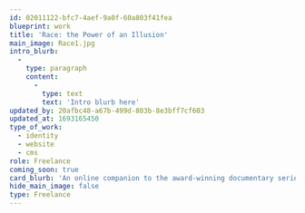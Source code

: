 ```yaml
---
id: 02011122-bfc7-4aef-9a0f-60a803f41fea
blueprint: work
title: 'Race: the Power of an Illusion'
main_image: Race1.jpg
intro_blurb:
  -
    type: paragraph
    content:
      -
        type: text
        text: 'Intro blurb here'
updated_by: 20afbc48-a67b-499d-803b-8e3bff7cf603
updated_at: 1693165450
type_of_work:
  - identity
  - website
  - cms
role: Freelance
coming_soon: true
card_blurb: 'An online companion to the award-winning documentary series by California Newsreel'
hide_main_image: false
type: Freelance
---
```

